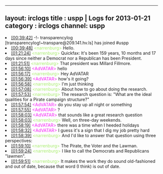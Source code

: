 
---
layout: irclogs
title : uspp | Logs for 2013-01-21
category : irclogs
channel: uspp
---
<li class="logitem"><a href="#00:39:42" name="00:39:42" class="time">[00:39:42]</a> -!- <span class="join">transparencylog</span> [transparencylog!~transpare@209.141.hv.ls] has joined #uspp </li>
<li class="logitem"><a href="#00:39:48" name="00:39:48" class="time">[00:39:48]</a> <span class="person" style="color:#a8ec6e">&lt;narrenburg&gt;</span> Hello. </li>
<li class="logitem"><a href="#01:21:24" name="01:21:24" class="time">[01:21:24]</a> <span class="person" style="color:#a8ec6e">&lt;narrenburg&gt;</span> Quickfax: It's been 159 years, 10 months and 17 days since neither a Democrat nor a Republican has been President. </li>
<li class="logitem"><a href="#01:21:51" name="01:21:51" class="time">[01:21:51]</a> <span class="person" style="color:#a8ec6e">&lt;narrenburg&gt;</span> That president was Millard Fillmore. </li>
<li class="logitem"><a href="#01:56:10" name="01:56:10" class="time">[01:56:10]</a> <span class="person" style="color:#f51bf7">&lt;AdVATAR&gt;</span> hello </li>
<li class="logitem"><a href="#01:56:17" name="01:56:17" class="time">[01:56:17]</a> <span class="person" style="color:#a8ec6e">&lt;narrenburg&gt;</span> Hey AdVATAR </li>
<li class="logitem"><a href="#01:56:39" name="01:56:39" class="time">[01:56:39]</a> <span class="person" style="color:#f51bf7">&lt;AdVATAR&gt;</span> how's it going? </li>
<li class="logitem"><a href="#01:56:58" name="01:56:58" class="time">[01:56:58]</a> <span class="person" style="color:#a8ec6e">&lt;narrenburg&gt;</span> I'm just thinking </li>
<li class="logitem"><a href="#01:57:08" name="01:57:08" class="time">[01:57:08]</a> <span class="person" style="color:#a8ec6e">&lt;narrenburg&gt;</span> About how to go about doing the research. </li>
<li class="logitem"><a href="#01:57:53" name="01:57:53" class="time">[01:57:53]</a> <span class="person" style="color:#a8ec6e">&lt;narrenburg&gt;</span> The research question is: "What are the ideal qualities for a Pirate campaign structure?" </li>
<li class="logitem"><a href="#01:57:54" name="01:57:54" class="time">[01:57:54]</a> <span class="person" style="color:#f51bf7">&lt;AdVATAR&gt;</span> do you stay up all night or something </li>
<li class="logitem"><a href="#01:57:55" name="01:57:55" class="time">[01:57:55]</a> <span class="person" style="color:#f51bf7">&lt;AdVATAR&gt;</span> ? </li>
<li class="logitem"><a href="#01:58:03" name="01:58:03" class="time">[01:58:03]</a> <span class="person" style="color:#f51bf7">&lt;AdVATAR&gt;</span> that sounds like a great research question </li>
<li class="logitem"><a href="#01:58:03" name="01:58:03" class="time">[01:58:03]</a> <span class="person" style="color:#a8ec6e">&lt;narrenburg&gt;</span> Well, on three-day weekends. </li>
<li class="logitem"><a href="#01:58:19" name="01:58:19" class="time">[01:58:19]</a> <span class="person" style="color:#f51bf7">&lt;AdVATAR&gt;</span> there was a time when I heeded holidays </li>
<li class="logitem"><a href="#01:58:32" name="01:58:32" class="time">[01:58:32]</a> <span class="person" style="color:#f51bf7">&lt;AdVATAR&gt;</span> I guess it's a sign that I dig my job pretty hard </li>
<li class="logitem"><a href="#01:58:39" name="01:58:39" class="time">[01:58:39]</a> <span class="person" style="color:#a8ec6e">&lt;narrenburg&gt;</span> And I'd like to answer that question using three perspectives: </li>
<li class="logitem"><a href="#01:59:10" name="01:59:10" class="time">[01:59:10]</a> <span class="person" style="color:#a8ec6e">&lt;narrenburg&gt;</span> The Pirate, the Voter and the Lawman. </li>
<li class="logitem"><a href="#01:59:24" name="01:59:24" class="time">[01:59:24]</a> <span class="person" style="color:#a8ec6e">&lt;narrenburg&gt;</span> I like to call the Democrats and Republicans "lawmen". </li>
<li class="logitem"><a href="#01:59:51" name="01:59:51" class="time">[01:59:51]</a> <span class="person" style="color:#a8ec6e">&lt;narrenburg&gt;</span> It makes the work they do sound old-fashioned and out of date, because that word (I think) is out of date. </li>


